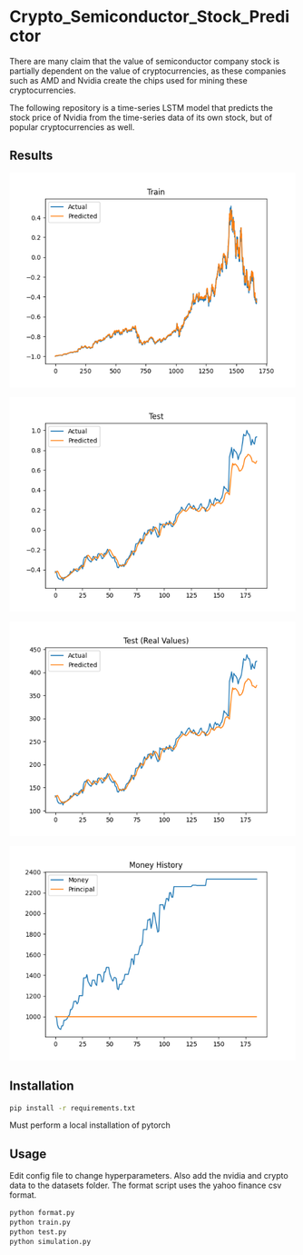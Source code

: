 # Crypto_Semiconductor_Stock_Predictor

There are many claim that the value of semiconductor company stock is partially dependent on the value of cryptocurrencies, as these companies such as AMD and Nvidia create the chips used for mining these cryptocurrencies.  

The following repository is a time-series LSTM model that predicts the stock price of Nvidia from the time-series data of its own stock, but of popular cryptocurrencies as well.

## Results

![Train-results](https://github.com/azkung/Crypto_Semiconductor_Stock_Predictor/blob/main/results/train_scaled.png)

![Test-results](https://github.com/azkung/Crypto_Semiconductor_Stock_Predictor/blob/main/results/test_scaled.png)

![Predictions](https://github.com/azkung/Crypto_Semiconductor_Stock_Predictor/blob/main/results/test_unscaled.png)

![Simulation](https://github.com/azkung/Crypto_Semiconductor_Stock_Predictor/blob/main/results/simulation.png)

## Installation

```bash
pip install -r requirements.txt
```

Must perform a local installation of pytorch

## Usage

Edit config file to change hyperparameters. Also add the nvidia and crypto data to the datasets folder. The format script uses the yahoo finance csv format.

```bash
python format.py
python train.py
python test.py
python simulation.py
```
